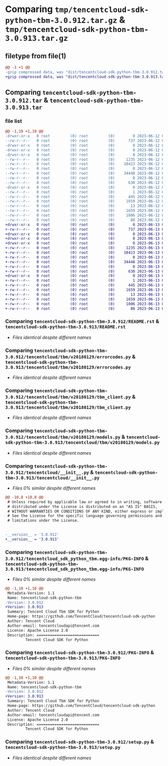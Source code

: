 # Comparing `tmp/tencentcloud-sdk-python-tbm-3.0.912.tar.gz` & `tmp/tencentcloud-sdk-python-tbm-3.0.913.tar.gz`

## filetype from file(1)

```diff
@@ -1 +1 @@
-gzip compressed data, was "dist/tencentcloud-sdk-python-tbm-3.0.912.tar", last modified: Mon Jun 12 03:12:18 2023, max compression
+gzip compressed data, was "dist/tencentcloud-sdk-python-tbm-3.0.913.tar", last modified: Tue Jun 13 02:25:21 2023, max compression
```

## Comparing `tencentcloud-sdk-python-tbm-3.0.912.tar` & `tencentcloud-sdk-python-tbm-3.0.913.tar`

### file list

```diff
@@ -1,19 +1,19 @@
-drwxr-xr-x   0 root         (0) root         (0)        0 2023-06-12 03:12:18.000000 tencentcloud-sdk-python-tbm-3.0.912/
--rw-r--r--   0 root         (0) root         (0)      737 2023-06-12 03:12:17.000000 tencentcloud-sdk-python-tbm-3.0.912/README.rst
-drwxr-xr-x   0 root         (0) root         (0)        0 2023-06-12 03:12:18.000000 tencentcloud-sdk-python-tbm-3.0.912/tencentcloud/
-drwxr-xr-x   0 root         (0) root         (0)        0 2023-06-12 03:12:18.000000 tencentcloud-sdk-python-tbm-3.0.912/tencentcloud/tbm/
-drwxr-xr-x   0 root         (0) root         (0)        0 2023-06-12 03:12:18.000000 tencentcloud-sdk-python-tbm-3.0.912/tencentcloud/tbm/v20180129/
--rw-r--r--   0 root         (0) root         (0)     1235 2023-06-12 03:12:17.000000 tencentcloud-sdk-python-tbm-3.0.912/tencentcloud/tbm/v20180129/errorcodes.py
--rw-r--r--   0 root         (0) root         (0)    10423 2023-06-12 03:12:17.000000 tencentcloud-sdk-python-tbm-3.0.912/tencentcloud/tbm/v20180129/tbm_client.py
--rw-r--r--   0 root         (0) root         (0)        0 2023-06-12 03:12:17.000000 tencentcloud-sdk-python-tbm-3.0.912/tencentcloud/tbm/v20180129/__init__.py
--rw-r--r--   0 root         (0) root         (0)    34448 2023-06-12 03:12:17.000000 tencentcloud-sdk-python-tbm-3.0.912/tencentcloud/tbm/v20180129/models.py
--rw-r--r--   0 root         (0) root         (0)        0 2023-06-12 03:12:17.000000 tencentcloud-sdk-python-tbm-3.0.912/tencentcloud/tbm/__init__.py
--rw-r--r--   0 root         (0) root         (0)      630 2023-06-12 03:12:17.000000 tencentcloud-sdk-python-tbm-3.0.912/tencentcloud/__init__.py
-drwxr-xr-x   0 root         (0) root         (0)        0 2023-06-12 03:12:18.000000 tencentcloud-sdk-python-tbm-3.0.912/tencentcloud_sdk_python_tbm.egg-info/
--rw-r--r--   0 root         (0) root         (0)        1 2023-06-12 03:12:18.000000 tencentcloud-sdk-python-tbm-3.0.912/tencentcloud_sdk_python_tbm.egg-info/dependency_links.txt
--rw-r--r--   0 root         (0) root         (0)      445 2023-06-12 03:12:18.000000 tencentcloud-sdk-python-tbm-3.0.912/tencentcloud_sdk_python_tbm.egg-info/SOURCES.txt
--rw-r--r--   0 root         (0) root         (0)     1659 2023-06-12 03:12:18.000000 tencentcloud-sdk-python-tbm-3.0.912/tencentcloud_sdk_python_tbm.egg-info/PKG-INFO
--rw-r--r--   0 root         (0) root         (0)       13 2023-06-12 03:12:18.000000 tencentcloud-sdk-python-tbm-3.0.912/tencentcloud_sdk_python_tbm.egg-info/top_level.txt
--rw-r--r--   0 root         (0) root         (0)     1659 2023-06-12 03:12:18.000000 tencentcloud-sdk-python-tbm-3.0.912/PKG-INFO
--rw-r--r--   0 root         (0) root         (0)     1006 2023-06-12 03:12:17.000000 tencentcloud-sdk-python-tbm-3.0.912/setup.py
--rw-r--r--   0 root         (0) root         (0)       88 2023-06-12 03:12:18.000000 tencentcloud-sdk-python-tbm-3.0.912/setup.cfg
+drwxr-xr-x   0 root         (0) root         (0)        0 2023-06-13 02:25:21.000000 tencentcloud-sdk-python-tbm-3.0.913/
+-rw-r--r--   0 root         (0) root         (0)      737 2023-06-13 02:25:21.000000 tencentcloud-sdk-python-tbm-3.0.913/README.rst
+drwxr-xr-x   0 root         (0) root         (0)        0 2023-06-13 02:25:21.000000 tencentcloud-sdk-python-tbm-3.0.913/tencentcloud/
+drwxr-xr-x   0 root         (0) root         (0)        0 2023-06-13 02:25:21.000000 tencentcloud-sdk-python-tbm-3.0.913/tencentcloud/tbm/
+drwxr-xr-x   0 root         (0) root         (0)        0 2023-06-13 02:25:21.000000 tencentcloud-sdk-python-tbm-3.0.913/tencentcloud/tbm/v20180129/
+-rw-r--r--   0 root         (0) root         (0)     1235 2023-06-13 02:25:21.000000 tencentcloud-sdk-python-tbm-3.0.913/tencentcloud/tbm/v20180129/errorcodes.py
+-rw-r--r--   0 root         (0) root         (0)    10423 2023-06-13 02:25:21.000000 tencentcloud-sdk-python-tbm-3.0.913/tencentcloud/tbm/v20180129/tbm_client.py
+-rw-r--r--   0 root         (0) root         (0)        0 2023-06-13 02:25:21.000000 tencentcloud-sdk-python-tbm-3.0.913/tencentcloud/tbm/v20180129/__init__.py
+-rw-r--r--   0 root         (0) root         (0)    34448 2023-06-13 02:25:21.000000 tencentcloud-sdk-python-tbm-3.0.913/tencentcloud/tbm/v20180129/models.py
+-rw-r--r--   0 root         (0) root         (0)        0 2023-06-13 02:25:21.000000 tencentcloud-sdk-python-tbm-3.0.913/tencentcloud/tbm/__init__.py
+-rw-r--r--   0 root         (0) root         (0)      630 2023-06-13 02:25:21.000000 tencentcloud-sdk-python-tbm-3.0.913/tencentcloud/__init__.py
+drwxr-xr-x   0 root         (0) root         (0)        0 2023-06-13 02:25:21.000000 tencentcloud-sdk-python-tbm-3.0.913/tencentcloud_sdk_python_tbm.egg-info/
+-rw-r--r--   0 root         (0) root         (0)        1 2023-06-13 02:25:21.000000 tencentcloud-sdk-python-tbm-3.0.913/tencentcloud_sdk_python_tbm.egg-info/dependency_links.txt
+-rw-r--r--   0 root         (0) root         (0)      445 2023-06-13 02:25:21.000000 tencentcloud-sdk-python-tbm-3.0.913/tencentcloud_sdk_python_tbm.egg-info/SOURCES.txt
+-rw-r--r--   0 root         (0) root         (0)     1659 2023-06-13 02:25:21.000000 tencentcloud-sdk-python-tbm-3.0.913/tencentcloud_sdk_python_tbm.egg-info/PKG-INFO
+-rw-r--r--   0 root         (0) root         (0)       13 2023-06-13 02:25:21.000000 tencentcloud-sdk-python-tbm-3.0.913/tencentcloud_sdk_python_tbm.egg-info/top_level.txt
+-rw-r--r--   0 root         (0) root         (0)     1659 2023-06-13 02:25:21.000000 tencentcloud-sdk-python-tbm-3.0.913/PKG-INFO
+-rw-r--r--   0 root         (0) root         (0)     1006 2023-06-13 02:25:21.000000 tencentcloud-sdk-python-tbm-3.0.913/setup.py
+-rw-r--r--   0 root         (0) root         (0)       88 2023-06-13 02:25:21.000000 tencentcloud-sdk-python-tbm-3.0.913/setup.cfg
```

### Comparing `tencentcloud-sdk-python-tbm-3.0.912/README.rst` & `tencentcloud-sdk-python-tbm-3.0.913/README.rst`

 * *Files identical despite different names*

### Comparing `tencentcloud-sdk-python-tbm-3.0.912/tencentcloud/tbm/v20180129/errorcodes.py` & `tencentcloud-sdk-python-tbm-3.0.913/tencentcloud/tbm/v20180129/errorcodes.py`

 * *Files identical despite different names*

### Comparing `tencentcloud-sdk-python-tbm-3.0.912/tencentcloud/tbm/v20180129/tbm_client.py` & `tencentcloud-sdk-python-tbm-3.0.913/tencentcloud/tbm/v20180129/tbm_client.py`

 * *Files identical despite different names*

### Comparing `tencentcloud-sdk-python-tbm-3.0.912/tencentcloud/tbm/v20180129/models.py` & `tencentcloud-sdk-python-tbm-3.0.913/tencentcloud/tbm/v20180129/models.py`

 * *Files identical despite different names*

### Comparing `tencentcloud-sdk-python-tbm-3.0.912/tencentcloud/__init__.py` & `tencentcloud-sdk-python-tbm-3.0.913/tencentcloud/__init__.py`

 * *Files 0% similar despite different names*

```diff
@@ -10,8 +10,8 @@
 # Unless required by applicable law or agreed to in writing, software
 # distributed under the License is distributed on an "AS IS" BASIS,
 # WITHOUT WARRANTIES OR CONDITIONS OF ANY KIND, either express or implied.
 # See the License for the specific language governing permissions and
 # limitations under the License.
 
 
-__version__ = '3.0.912'
+__version__ = '3.0.913'
```

### Comparing `tencentcloud-sdk-python-tbm-3.0.912/tencentcloud_sdk_python_tbm.egg-info/PKG-INFO` & `tencentcloud-sdk-python-tbm-3.0.913/tencentcloud_sdk_python_tbm.egg-info/PKG-INFO`

 * *Files 0% similar despite different names*

```diff
@@ -1,10 +1,10 @@
 Metadata-Version: 1.1
 Name: tencentcloud-sdk-python-tbm
-Version: 3.0.912
+Version: 3.0.913
 Summary: Tencent Cloud Tbm SDK for Python
 Home-page: https://github.com/TencentCloud/tencentcloud-sdk-python
 Author: Tencent Cloud
 Author-email: tencentcloudapi@tencent.com
 License: Apache License 2.0
 Description: ============================
         Tencent Cloud SDK for Python
```

### Comparing `tencentcloud-sdk-python-tbm-3.0.912/PKG-INFO` & `tencentcloud-sdk-python-tbm-3.0.913/PKG-INFO`

 * *Files 0% similar despite different names*

```diff
@@ -1,10 +1,10 @@
 Metadata-Version: 1.1
 Name: tencentcloud-sdk-python-tbm
-Version: 3.0.912
+Version: 3.0.913
 Summary: Tencent Cloud Tbm SDK for Python
 Home-page: https://github.com/TencentCloud/tencentcloud-sdk-python
 Author: Tencent Cloud
 Author-email: tencentcloudapi@tencent.com
 License: Apache License 2.0
 Description: ============================
         Tencent Cloud SDK for Python
```

### Comparing `tencentcloud-sdk-python-tbm-3.0.912/setup.py` & `tencentcloud-sdk-python-tbm-3.0.913/setup.py`

 * *Files identical despite different names*

